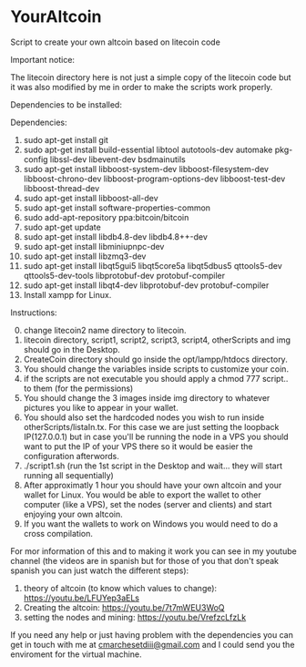 # YourAltcoin
Script to create your own altcoin based on litecoin code

Important notice:

The litecoin directory here is not just a simple copy of the litecoin code but it was also modified by me in order to make the scripts work properly.

Dependencies to be installed:

Dependencies:
 
1) sudo apt-get install git
2) sudo apt-get install build-essential libtool autotools-dev automake pkg-config libssl-dev libevent-dev bsdmainutils
3) sudo apt-get install libboost-system-dev libboost-filesystem-dev libboost-chrono-dev libboost-program-options-dev libboost-test-dev libboost-thread-dev
4) sudo apt-get install libboost-all-dev
5) sudo apt-get install software-properties-common
6) sudo add-apt-repository ppa:bitcoin/bitcoin
7) sudo apt-get update
8) sudo apt-get install libdb4.8-dev libdb4.8++-dev
9) sudo apt-get install libminiupnpc-dev
10) sudo apt-get install libzmq3-dev
11) sudo apt-get install libqt5gui5 libqt5core5a libqt5dbus5 qttools5-dev qttools5-dev-tools libprotobuf-dev protobuf-compiler 
12) sudo apt-get install libqt4-dev libprotobuf-dev protobuf-compiler
13) Install xampp for Linux.

Instructions:

0) change litecoin2 name directory to litecoin.
1) litecoin directory, script1, script2, script3, script4, otherScripts and img should go in the Desktop.
2) CreateCoin directory should go inside the opt/lampp/htdocs directory.
3) You should change the variables inside scripts to customize your coin.
4) if the scripts are not executable you should apply a chmod 777 script.. to them (for the permissions)
5) You should change the 3 images inside img directory to whatever pictures you like to appear in your wallet.
6) You should also set the hardcoded nodes you wish to run inside otherScripts/listaIn.tx. For this case we are just setting the loopback IP(127.0.0.1) but in case you'll be running the node in a VPS you should want to put the IP of your VPS there so it would be easier the configuration afterwords.
7) ./script1.sh  (run the 1st script in the Desktop and wait... they will start running all sequentially)
8) After approximatly 1 hour you should have your own altcoin and your wallet for Linux. You would be able to export the wallet to other computer (like a VPS), set the nodes (server and clients) and start enjoying your own altcoin.
9) If you want the wallets to work on Windows you would need to do a cross compilation.

For mor information of this and to making it work you can see in my youtube channel (the videos are in spanish but for those of you that don't speak spanish you can just watch the different steps):
1) theory of altcoin (to know which values to change): https://youtu.be/LFUYep3aELs
2) Creating the altcoin: https://youtu.be/7t7mWEU3WoQ
3) setting the nodes and mining: https://youtu.be/VrefzcLfzLk

If you need any help or just having problem with the dependencies you can get in touch with me at cmarchesetdiii@gmail.com and I could send you the enviroment for the virtual machine.

